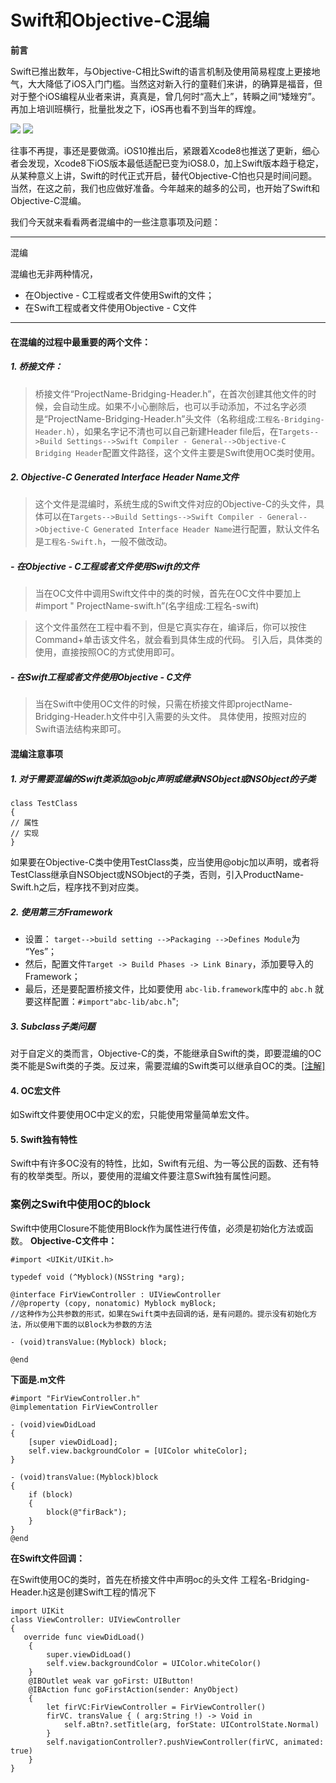 # Swift和Objective-C混编
**前言**

Swift已推出数年，与Objective-C相比Swift的语言机制及使用简易程度上更接地气，大大降低了iOS入门门槛。当然这对新入行的童鞋们来讲，的确算是福音，但对于整个iOS编程从业者来讲，真真是，曾几何时“高大上”，转瞬之间“矮矬穷”。再加上培训班横行，批量批发之下，iOS再也看不到当年的辉煌。

![](http://img.knowledge.csdn.net/upload/base/1452496101906_906.jpg)	![](http://img.knowledge.csdn.net/upload/base/1477273962202_202.jpg)

往事不再提，事还是要做滴。iOS10推出后，紧跟着Xcode8也推送了更新，细心者会发现，Xcode8下iOS版本最低适配已变为iOS8.0，加上Swift版本趋于稳定，从某种意义上讲，Swift的时代正式开启，替代Objective-C怕也只是时间问题。当然，在这之前，我们也应做好准备。今年越来的越多的公司，也开始了Swift和Objective-C混编。

我们今天就来看看两者混编中的一些注意事项及问题：

---
混编

混编也无非两种情况，

- 在Objective - C工程或者文件使用Swift的文件；
- 在Swift工程或者文件使用Objective - C文件

---

#### 在混编的过程中最重要的两个文件：

##### 1. 桥接文件：

> 桥接文件“ProjectName-Bridging-Header.h”，在首次创建其他文件的时候，会自动生成。如果不小心删除后，也可以手动添加，不过名字必须是“ProjectName-Bridging-Header.h”头文件（名称组成:`工程名-Bridging-Header.h`），如果名字记不清也可以自己新建Header file后，在`Targets-->Build Settings-->Swift Compiler - General-->Objective-C Bridging Header`配置文件路径，这个文件主要是Swift使用OC类时使用。


##### 2. Objective-C Generated Interface Header Name文件

> 这个文件是混编时，系统生成的Swift文件对应的Objective-C的头文件，具体可以在`Targets-->Build Settings-->Swift Compiler - General-->Objective-C Generated Interface Header Name`进行配置，默认文件名是`工程名-Swift.h`，一般不做改动。
 
##### - 在Objective - C工程或者文件使用Swift的文件

> 当在OC文件中调用Swift文件中的类的时候，首先在OC文件中要加上 #import "
ProjectName-swift.h”(名字组成:工程名-swift)

> 这个文件虽然在工程中看不到，但是它真实存在，编译后，你可以按住Command+单击该文件名，就会看到具体生成的代码。
引入后，具体类的使用，直接按照OC的方式使用即可。

##### - 在Swift工程或者文件使用Objective - C文件

> 当在Swift中使用OC文件的时候，只需在桥接文件即projectName-Bridging-Header.h文件中引入需要的头文件。
具体使用，按照对应的Swift语法结构来即可。

#### 混编注意事项

##### 1. 对于需要混编的Swift类添加@objc声明或继承NSObject或NSObject的子类

	class TestClass
	{
	// 属性
	// 实现
	}

如果要在Objective-C类中使用TestClass类，应当使用@objc加以声明，或者将TestClass继承自NSObject或NSObject的子类，否则，引入ProductName-Swift.h之后，程序找不到对应类。

##### 2. 使用第三方Framework

* 设置： `target-->build setting -->Packaging -->Defines Module`为 “Yes”；
* 然后，配置文件`Target -> Build Phases -> Link Binary`，添加要导入的Framework；
* 最后，还是要配置桥接文件，比如要使用 `abc-lib.framework`库中的 `abc.h` 就要这样配置：`#import"abc-lib/abc.h`";

##### 3. Subclass子类问题

对于自定义的类而言，Objective-C的类，不能继承自Swift的类，即要混编的OC类不能是Swift类的子类。反过来，需要混编的Swift类可以继承自OC的类。[[注解]](https://developer.apple.com/library/content/documentation/Swift/Conceptual/BuildingCocoaApps/MixandMatch.html#//apple_ref/doc/uid/TP40014216-CH10-ID122)

#### 4. OC宏文件

如Swift文件要使用OC中定义的宏，只能使用常量简单宏文件。

#### 5. Swift独有特性

Swift中有许多OC没有的特性，比如，Swift有元组、为一等公民的函数、还有特有的枚举类型。所以，要使用的混编文件要注意Swift独有属性问题。

### 案例之Swift中使用OC的block

Swift中使用Closure不能使用Block作为属性进行传值，必须是初始化方法或函数。
**Objective-C文件中：**

	#import <UIKit/UIKit.h>
	
	typedef void (^Myblock)(NSString *arg); 
	
	@interface FirViewController : UIViewController 
	//@property (copy, nonatomic) Myblock myBlock; 
	//这种作为公共参数的形式，如果在Swift类中去回调的话，是有问题的。提示没有初始化方法，所以使用下面的以Block为参数的方法 
	
	- (void)transValue:(Myblock) block;
	
	@end

**下面是.m文件**

	#import "FirViewController.h" 
	@implementation FirViewController 
	
	- (void)viewDidLoad 
	{ 
	    [super viewDidLoad]; 
	    self.view.backgroundColor = [UIColor whiteColor]; 
	} 
	
	- (void)transValue:(Myblock)block
	{ 
	    if (block) 
	    { 
	        block(@"firBack"); 
	    } 
	} 
	@end

**在Swift文件回调：**

在Swift使用OC的类时，首先在桥接文件中声明oc的头文件
工程名-Bridging-Header.h这是创建Swift工程的情况下

	import UIKit 
	class ViewController: UIViewController 
	{ 
	   override func viewDidLoad() 
	    { 
	        super.viewDidLoad() 
	        self.view.backgroundColor = UIColor.whiteColor() 
	    } 
	    @IBOutlet weak var goFirst: UIButton! 
	    @IBAction func goFirstAction(sender: AnyObject) 
	    { 
	        let firVC:FirViewController = FirViewController() 
	        firVC. transValue { ( arg:String !) -> Void in 
	            self.aBtn?.setTitle(arg, forState: UIControlState.Normal)
	        } 
	        self.navigationController?.pushViewController(firVC, animated: true) 
	    }
	}	


